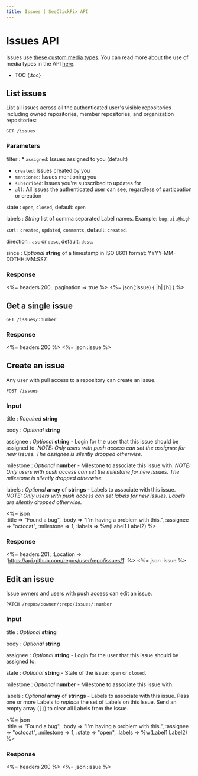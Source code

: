 ```yaml
---
title: Issues | SeeClickFix API
---
```


# Issues API

Issues use [these custom media types](#custom-media-types). You can
read more about the use of media types in the API [here](/v3/media/).

* TOC
{:toc}

## List issues

List all issues across all the authenticated user's visible repositories
including owned repositories, member repositories, and organization
repositories:

    GET /issues

### Parameters

filter
: * `assigned`: Issues assigned to you (default)
  * `created`: Issues created by you
  * `mentioned`: Issues mentioning you
  * `subscribed`: Issues you're subscribed to updates for
  * `all`: All issues the authenticated user can see, regardless of particpation or creation

state
: `open`, `closed`, default: `open`

labels
: _String_ list of comma separated Label names.  Example:
`bug,ui,@high`

sort
: `created`, `updated`, `comments`, default: `created`.

direction
: `asc` or `desc`, default: `desc`.

since
: _Optional_ **string** of a timestamp in ISO 8601 format: YYYY-MM-DDTHH:MM:SSZ

### Response

<%= headers 200, :pagination => true %>
<%= json(:issue) { |h| [h] } %>

## Get a single issue

    GET /issues/:number

### Response

<%= headers 200 %>
<%= json :issue %>

## Create an issue

Any user with pull access to a repository can create an issue.

    POST /issues

### Input

title
: _Required_ **string**

body
: _Optional_ **string**

assignee
: _Optional_ **string** - Login for the user that this issue should be
assigned to. _NOTE: Only users with push access can set the assignee for new
issues. The assignee is silently dropped otherwise._


milestone
: _Optional_ **number** - Milestone to associate this issue with. _NOTE: Only
users with push access can set the milestone for new issues. The milestone is
silently dropped otherwise._


labels
: _Optional_ **array** of **strings** - Labels to associate with this
issue. _NOTE: Only users with push access can set labels for new issues. Labels are
silently dropped otherwise._

<%= json \
  :title     => "Found a bug",
  :body      => "I'm having a problem with this.",
  :assignee  => "octocat",
  :milestone => 1,
  :labels    => %w(Label1 Label2)
%>

### Response

<%= headers 201,
      :Location =>
'https://api.github.com/repos/user/repo/issues/1' %>
<%= json :issue %>

## Edit an issue

Issue owners and users with push access can edit an issue.

    PATCH /repos/:owner/:repo/issues/:number

### Input

title
: _Optional_ **string**

body
: _Optional_ **string**

assignee
: _Optional_ **string** - Login for the user that this issue should be
assigned to.

state
: _Optional_ **string** - State of the issue: `open` or `closed`.

milestone
: _Optional_ **number** - Milestone to associate this issue with.

labels
: _Optional_ **array** of **strings** - Labels to associate with this
issue. Pass one or more Labels to _replace_ the set of Labels on this
Issue. Send an empty array (`[]`) to clear all Labels from the Issue.

<%= json \
  :title     => "Found a bug",
  :body      => "I'm having a problem with this.",
  :assignee  => "octocat",
  :milestone => 1,
  :state     => "open",
  :labels    => %w(Label1 Label2)
%>

### Response

<%= headers 200 %>
<%= json :issue %>

